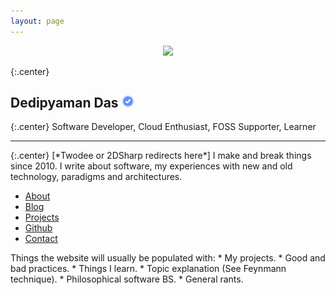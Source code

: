 ```yaml
---
layout: page
---
```

<div style="width: 100%; text-align: center; margin: 0px auto;">
<img class="bigpic" style="" width="200" src="{{ "/assets/2d.jpg" | relative_url }}" >
	</div>

{:.center}
## Dedipyaman Das <img src="assets/verified.png" height="20">

{:.center}
Software Developer, Cloud Enthusiast, FOSS Supporter, Learner
<hr>
<p></p>
{:.center}
[*Twodee or 2DSharp redirects here*] I make and break things since 2010. I write about software, my experiences with new and old technology, paradigms and architectures. 
<ul class="frontboxcontainer">
	<a href="/about"><li style="border-color: firebrick" class="frontbox">About</li></a>
	<a href="/blog"><li style="border-color: #00B5FF" class="frontbox">Blog</li></a>
	<a href=""><li style="border-color:#91CC41"  class="frontbox">Projects</li></a>
	<a href="https://github.com/2DSharp"><li style="border-color: #313131" class="frontbox">Github</li></a>
	<a href=""><li style="border-color: #DA5729" class="frontbox">Contact</li></a>
</ul>

<p></p>
Things the website will usually be populated with:
* My projects.
* Good and bad practices.
* Things I learn.
* Topic explanation (See Feynmann technique).
* Philosophical software BS.
* General rants.